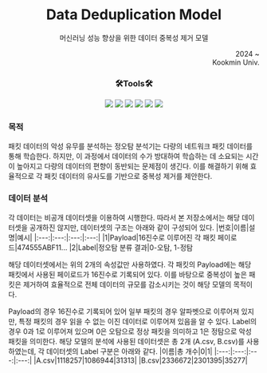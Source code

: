 <div name=header align=center>
<h1>Data Deduplication Model</h1>
<p>
머신러닝 성능 향상을 위한 데이터 중복성 제거 모델
</p>
</div>

<div name=author align=right>
2024 ~ <br>
Kookmin Univ.
</div>

<div align=center> <h3><b>🛠️Tools🛠️</b></h3> </div>
<div align=center>
<img src="https://img.shields.io/badge/python-3776AB?style=flat&logo=python&logoColor=white">
<img src="https://img.shields.io/badge/Anaconda-44A833?style=flat&logo=anaconda&logoColor=white">
<img src="https://img.shields.io/badge/scikitlearn-F7931E?style=flat&logo=scikitlearn&logoColor=white">
<img src="https://img.shields.io/badge/pytorch-EE4C2C?style=flat&logo=pytorch&logoColor=white">
<img src="https://img.shields.io/badge/pandas-150458?style=flat&logo=pandas&logoColor=white">
<img src="https://img.shields.io/badge/numpy-013243?style=flat&logo=numpy&logoColor=white">
</div>

### 목적
패킷 데이터의 악성 유무를 분석하는 정오탐 분석기는 다량의 네트워크 패킷 데이터를 통해 학습한다. 하지만, 이 과정에서 데이터의 수가 방대하여 학습하는 데 소요되는 시간이 높아지고 다량의 데이터의 편향이 동반되는 문제점이 생긴다. 이를 해결하기 위해 효율적으로 각 패킷 데이터의 유사도를 기반으로 중복성 제거를 제안한다.

### 데이터 분석
각 데이터는 비공개 데이터셋을 이용하여 시행한다. 따라서 본 저장소에서는 해당 데이터셋을 공개하진 않지만, 데이터셋의 구조는 아래와 같이 구성되어 있다.
|번호|이름|설명|예시|
|:---:|:---:|:---:|:---:|
|1|Payload|16진수로 이루어진 각 패킷 페이로드|474555ABF11...
|2|Label|정오탐 분류 결과|0-오탐, 1-정탐

해당 데이터셋에서는 위의 2개의 속성값만 사용하였다. 각 패킷의 Payload에는 해당 패킷에서 사용된 페이로드가 16진수로 기록되어 있다. 이를 바탕으로 중복성이 높은 패킷은 제거하여 효율적으로 전체 데이터의 규모를 감소시키는 것이 해당 모델의 목적이다.

Payload의 경우 16진수로 기록되어 있어 일부 패킷의 경우 알파벳으로 이루어져 있지만, 특정 패킷의 경우 읽을 수 없는 이진 데이터로 이루어져 있음을 알 수 있다.
Label의 경우 0과 1로 이루어져 있으며 0은 오탐으로 정상 패킷을 의미하고 1은 정탐으로 악성 패킷을 의미한다. 해당 모델의 분석에 사용된 데이터셋은 총 2개 (A.csv, B.csv)를 사용하였는데, 각 데이터셋의 Label 구분은 아래와 같다.
|이름|총 개수|0|1|
|:---:|:---:|:---:|:---:|
|A.csv|1118257|1086944|31313|
|B.csv|2336672|2301395|35277|

